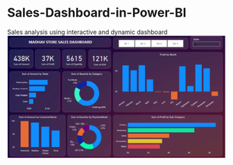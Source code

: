 # Sales-Dashboard-in-Power-BI
Sales analysis using interactive and dynamic dashboard 
![Dashboard](https://github.com/komv9/Sales-Dashboard-in-Power-BI/blob/main/dashboard.png)
